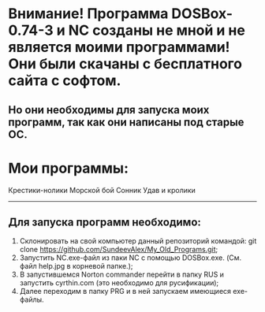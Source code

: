 # Внимание! Программа DOSBox-0.74-3 и NC созданы не мной и не является моими программами! Они были скачаны с бесплатного сайта с софтом. 
Но они необходимы для запуска моих программ, так как они написаны под старые ОС.
--------------------------------------------------------------
# Мои программы:
Крестики-нолики
Морской бой
Сонник
Удав и кролики



--------------------------------------------------------------
## Для запуска программ необходимо:
1. Склонировать на свой компьютер данный репозиторий командой: git clone https://github.com/SundeevAlex/My_Old_Programs.git;
2. Запустить NC.exe-файл из паки NC с помощью DOSBox.exe. (См. файл help.jpg в корневой папке.);
3. В запустившемся Norton commander перейти в папку RUS и запустить cyrthin.com (это необходимо для русификации);
4. Далее переходим в папку PRG и в ней запускаем имеющиеся exe-файлы.
